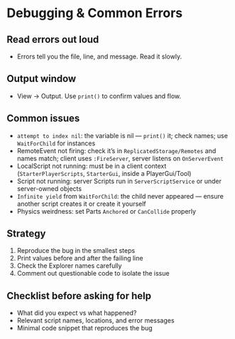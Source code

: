 # Debugging & Common Errors

## Read errors out loud
- Errors tell you the file, line, and message. Read it slowly.

## Output window
- View → Output. Use `print()` to confirm values and flow.

## Common issues
- `attempt to index nil`: the variable is nil — `print()` it; check names; use `WaitForChild` for instances
- RemoteEvent not firing: check it’s in `ReplicatedStorage/Remotes` and names match; client uses `:FireServer`, server listens on `OnServerEvent`
- LocalScript not running: must be in a client context (`StarterPlayerScripts`, `StarterGui`, inside a PlayerGui/Tool)
- Script not running: server Scripts run in `ServerScriptService` or under server-owned objects
- `Infinite yield` from `WaitForChild`: the child never appeared — ensure another script creates it or create it yourself
- Physics weirdness: set Parts `Anchored` or `CanCollide` properly

## Strategy
1) Reproduce the bug in the smallest steps
2) Print values before and after the failing line
3) Check the Explorer names carefully
4) Comment out questionable code to isolate the issue

## Checklist before asking for help
- What did you expect vs what happened?
- Relevant script names, locations, and error messages
- Minimal code snippet that reproduces the bug
